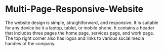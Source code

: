 # Multi-Page-Responsive-Website
The website design is simple, straightforward, and responsive. It is suitable for any device be it a laptop, tablet, or mobile phone. It contains a header that includes three pages the home page, services page, and work page. The top right corner also has logos and links to various social media handles of the company. 
